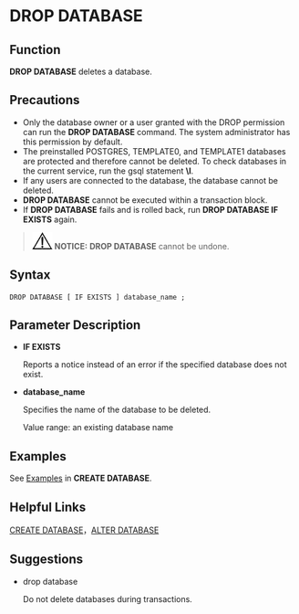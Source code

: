 # DROP DATABASE<a name="EN-US_TOPIC_0289900003"></a>

## Function<a name="en-us_topic_0283137424_en-us_topic_0237122133_en-us_topic_0059778607_s8dcd69edcfca47eb88ddb451a360b362"></a>

**DROP DATABASE**  deletes a database.

## Precautions<a name="en-us_topic_0283137424_en-us_topic_0237122133_en-us_topic_0059778607_sbc821d407f41462a8b14952774c4287f"></a>

-   Only the database owner or a user granted with the DROP permission can run the  **DROP DATABASE**  command. The system administrator has this permission by default.
-   The preinstalled POSTGRES, TEMPLATE0, and TEMPLATE1 databases are protected and therefore cannot be deleted. To check databases in the current service, run the gsql statement  **\\l**.
-   If any users are connected to the database, the database cannot be deleted.
-   **DROP DATABASE**  cannot be executed within a transaction block.
-   If  **DROP DATABASE**  fails and is rolled back, run  **DROP DATABASE IF EXISTS**  again.

>![](public_sys-resources/icon-notice.gif) **NOTICE:** 
>**DROP DATABASE**  cannot be undone.

## Syntax<a name="en-us_topic_0283137424_en-us_topic_0237122133_en-us_topic_0059778607_seefd39b3ef1942df9e333846afd3a56c"></a>

```
DROP DATABASE [ IF EXISTS ] database_name ;
```

## Parameter Description<a name="en-us_topic_0283137424_en-us_topic_0237122133_en-us_topic_0059778607_sad5ef99cc3a043838c29c5bdde9caab3"></a>

-   **IF EXISTS**

    Reports a notice instead of an error if the specified database does not exist.

-   **database\_name**

    Specifies the name of the database to be deleted.

    Value range: an existing database name


## Examples<a name="en-us_topic_0283137424_en-us_topic_0237122133_en-us_topic_0059778607_sabd40dc25b604e1b8c213e7e9f6b5200"></a>

See  [Examples](en-us_topic_0283137050.md#en-us_topic_0237122099_en-us_topic_0059778277_s6be7b8abbb4b4aceb9dae686434d672c)  in  **CREATE DATABASE**.

## Helpful Links<a name="en-us_topic_0283137424_en-us_topic_0237122133_en-us_topic_0059778607_s5f331542a3f84ab58b896c25bfff41db"></a>

[CREATE DATABASE](create-database.md)，[ALTER DATABASE](alter-database.md)

## Suggestions<a name="en-us_topic_0283137424_en-us_topic_0237122133_en-us_topic_0059778607_section29255108114255"></a>

-   drop database

    Do not delete databases during transactions.


